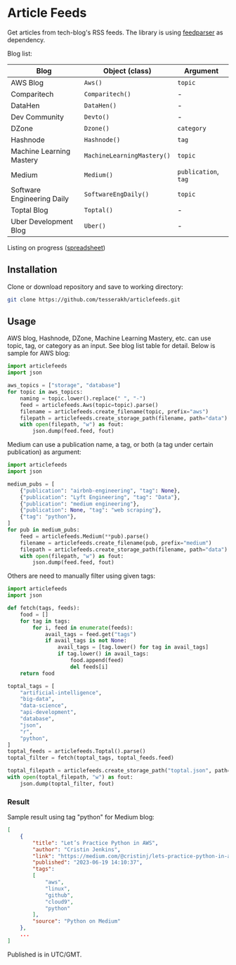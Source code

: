 # Article Feeds

Get articles from tech-blog's RSS feeds. The library is using [feedparser](https://github.com/kurtmckee/feedparser) as dependency.

Blog list:

| Blog                  | Object (class)  | Argument   |
|-----------------------|-----------------|------------|
| AWS Blog              | `Aws()`         | `topic`    |
| Comparitech           | `Comparitech()` | -          |
| DataHen               | `DataHen()`     | -          |
| Dev Community         | `Devto()`       | -          |
| DZone                 | `Dzone()`       | `category` |
| Hashnode              | `Hashnode()`    | `tag`      |
| Machine Learning Mastery | `MachineLearningMastery()` | `topic` |
| Medium                | `Medium()`      | `publication`, `tag` |
| Software Engineering Daily | `SoftwareEngDaily()` | `topic` |
| Toptal Blog           | `Toptal()`      | -       |
| Uber Development Blog | `Uber()`        | -       |

Listing on progress ([spreadsheet](https://docs.google.com/spreadsheets/d/1gM8kfnr-uu2-Li5S4ts5cFgx0APqJSJRCW3i5VWjFmk/view))

## Installation

Clone or download repository and save to working directory:

```bash
git clone https://github.com/tesserakh/articlefeeds.git
```

## Usage

AWS blog, Hashnode, DZone, Machine Learning Mastery, etc. can use topic, tag, or category as an input. See blog list table for detail. Below is sample for AWS blog:


```python
import articlefeeds
import json

aws_topics = ["storage", "database"]
for topic in aws_topics:
    naming = topic.lower().replace(" ", "-")
    feed = articlefeeds.Aws(topic=topic).parse()
    filename = articlefeeds.create_filename(topic, prefix="aws")
    filepath = articlefeeds.create_storage_path(filename, path="data")
    with open(filepath, "w") as fout:
        json.dump(feed.feed, fout)
```

Medium can use a publication name, a tag, or both (a tag under certain publication) as argument:

```python
import articlefeeds
import json

medium_pubs = [
    {"publication": "airbnb-engineering", "tag": None},
    {"publication": "Lyft Engineering", "tag": "Data"},
    {"publication": "medium engineering"},
    {"publication": None, "tag": "web scraping"},
    {"tag": "python"},
]
for pub in medium_pubs:
    feed = articlefeeds.Medium(**pub).parse()
    filename = articlefeeds.create_filename(pub, prefix="medium")
    filepath = articlefeeds.create_storage_path(filename, path="data")
    with open(filepath, "w") as fout:
        json.dump(feed.feed, fout)
```

Others are need to manually filter using given tags:

```python
import articlefeeds
import json

def fetch(tags, feeds):
    food = []
    for tag in tags:
        for i, feed in enumerate(feeds):
            avail_tags = feed.get("tags")
            if avail_tags is not None:
                avail_tags = [tag.lower() for tag in avail_tags]
                if tag.lower() in avail_tags:
                    food.append(feed)
                    del feeds[i]
    return food

toptal_tags = [
    "artificial-intelligence",
    "big-data",
    "data-science",
    "api-development",
    "database",
    "json",
    "r",
    "python",
]
toptal_feeds = articlefeeds.Toptal().parse()
toptal_filter = fetch(toptal_tags, toptal_feeds.feed)

toptal_filepath = articlefeeds.create_storage_path("toptal.json", path="data")
with open(toptal_filepath, "w") as fout:
    json.dump(toptal_filter, fout)
```

### Result

Sample result using tag "python" for Medium blog:

```json
[
    {
        "title": "Let’s Practice Python in AWS",
        "author": "Cristin Jenkins",
        "link": "https://medium.com/@cristinj/lets-practice-python-in-aws-ca27379d786c",
        "published": "2023-06-19 14:10:37",
        "tags":
        [
            "aws",
            "linux",
            "github",
            "cloud9",
            "python"
        ],
        "source": "Python on Medium"
    },
    ...
]
```

Published is in UTC/GMT.